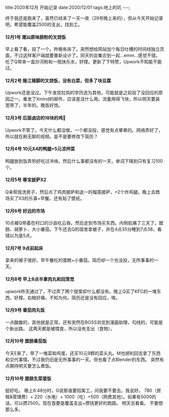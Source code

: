 title:2020年12月 开始记录
date:2020/12/01
tags:地上的坑
---;

终于我还是跑来了，虽然已经来了一天一夜（29号晚上来的），但从今天开始记录吧。希望能覆盖2500的支出，找到工。


#### 12月1号 潮汕原味肠粉的叉烧饭
早上看了看，投了一个。昨晚有床了。突然想给网站加个每日吐槽的时间线独立页面，不过这样客户端就要重新设计了。同天的会集合到一起...emm...感觉不错。
吃了Q带来一盒炒河粉和一瓶快乐水，好撑。更新了下特赞，Upwork不知能不能过。
#### 12月2号 隆江猪脚的叉烧饭，没有白菜，但多了块豆腐
Upwork还是没过。下午发现拉钩的学历选为其他，可能就是之前投了没回应的原因之一。重发了Xmind的邮件，应该是没什么用。流量用得飞快，所以明天要装宽带了，半年的。晚饭好饱。
#### 12月3号 后面卤店的18块的鸡🐤
Upwork不管了。今天什么都没做，一个都没投，感觉有点晕晕的。网络弄好了，所以就在刷无聊的视频。是不是要修改下简历？
#### 12月4号 10元X4的鸭腿+5元凉拌菜
鸭腿放到饭弄热好吃过冷啃，然后什么事都没有的一天，单词下降到只有复习100个。
#### 12月5号 尊宝披萨X2
Q来帮我洗房子，然后点了鸡肉披萨和送一的榴莲披萨，+2个炸鸡腿。晚上去商场买了X3的乐事+早餐。还有贴了壁纸。
#### 12月6号 好远的市场
10点被Q带着在村口的沙县吃云吞。然后走到市场买东西。内侧肌痛了三天了。腊肠、胡萝卜、大小番茄。下午还去Q的宿舍拿被子，并在4点35分睡到7点38，看错以为是5点。
#### 12月7号 9点前起床
拿来的被子很好。早午餐吃的蛋糕+小番茄。简历却一个也没投，无所事事的一天。
#### 12月8号 早上8点半拿肉丸和回笼觉
upwork昨天通过了，不过弄了两个提案却什么都没有。晚上Q买了KFC的一堆东西，好撑。右眼好痛，不知为何。简历还是没有回应，唉。
#### 12月9号 番茄肉丸饭
一点酸酸的，其他就是正常。还有突然在BOSS浏览到漫画助理，勾线的，可能是个新出路。
这两天都是被喂食，所以没有支出（食物）。
#### 12月10号 腊肠番茄饭
今天E来了，带了一堆菜和鸡蛋，还买10元9颗的菜头丸。M也顺利回去拿了东西和交代事情。不过我仍旧是无所事事的一天。但也看了点Blender的东西。
突然有点期待明天要怎么煮饭。
#### 12月10号 腊肠生菜蛋饭
挺好吃。
晚上6:48分时，G说那谁要招美工，问我要不要去。我说好。
780（房租&管理费）+ 220（水电）+ 1000（吃）+500（网费其他）。如果有5000的话，可以攒2500。现在首要是覆盖支出+攒钱更好的跑路。
明天去看看。
不要想那么多。